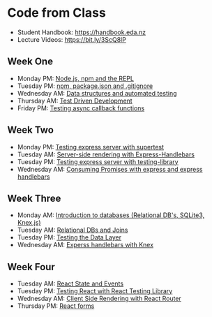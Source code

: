 # Code from Class

* Student Handbook: https://handbook.eda.nz
* Lecture Videos: https://bit.ly/3ScQ8lP

## Week One

* Monday PM: [Node.js, npm and the REPL](./week1/mon-pm)
* Tuesday PM: [npm, package.json and .gitignore](./week1/tue-pm)
* Wednesday AM: [Data structures and automated testing](./week1/wed-am)
* Thursday AM: [Test Driven Development](./week1/thur-am)
* Friday PM: [Testing async callback functions](./week1/fri-pm)

## Week Two

* Monday PM: [Testing express server with supertest](./week2/mon-pm)
* Tuesday AM: [Server-side rendering with Express-Handlebars](./week2/tue-am)
* Tuesday PM: [Testing express server with testing-library](./week2/tue-pm)
* Wednesday AM: [Consuming Promises with express and express handlebars](./week2/wed-am)

## Week Three

* Monday AM: [Introduction to databases (Relational DB's, SQLite3, Knex.js)](./week3/mon-am)
* Tuesday AM: [Relational DBs and Joins](./week3/tue-am)
* Tuesday PM: [Testing the Data Layer](./week3/tue-pm)
* Wednesday AM: [Experss handlebars with Knex](./week3/wed-am)

## Week Four

* Tuesday AM: [React State and Events](./week4/tue-am)
* Tuesday PM: [Testing React with React Testing Library](./week4/tue-pm)
* Wednesday AM: [Client Side Rendering with React Router](./week4/wed-am)
* Thursday PM: [React forms](./week4/thu-pm)

